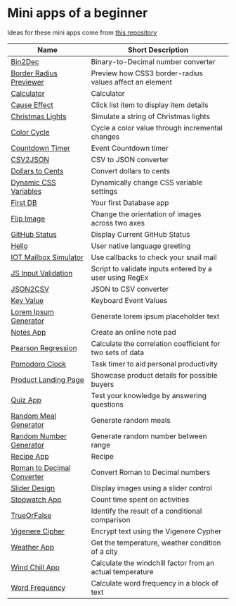 # Mini apps of a beginner

Ideas for these mini apps come from [this repository](https://github.com/florinpop17/app-ideas/tree/master/Projects/1-Beginner)

| Name                                                                                                 | Short Description                                          |
| ---------------------------------------------------------------------------------------------------- | ---------------------------------------------------------- |
| [Bin2Dec](./src/miniapps/Bin2Dec/Bin2Dec.md)                                                         | Binary-to-Decimal number converter                         |
| [Border Radius Previewer](./src/miniapps/BorderRadiusPreviewer/BorderRadiusPreviewer.md)             | Preview how CSS3 border-radius values affect an element    |
| [Calculator](./src/miniapps/Calculator/Calculator.md)                                                | Calculator                                                 |
| [Cause Effect](./src/miniapps/CauseEffect/CauseEffect.md)                                            | Click list item to display item details                    |
| [Christmas Lights](./src/miniapps/ChristmasLights/ChristmasLights.md)                                | Simulate a string of Christmas lights                      |
| [Color Cycle](./src/miniapps/ColorCycle/ColorCycle.md)                                               | Cycle a color value through incremental changes            |
| [Countdown Timer](./src/miniapps/CountdownTimer/CountdownTimer.md)                                   | Event Countdown timer                                      |
| [CSV2JSON](./src/miniapps/CSV2JSON/CSV2JSON.md)                                                      | CSV to JSON converter                                      |
| [Dollars to Cents](./src/miniapps/DollarsToCents/DollarsToCents.md)                                  | Convert dollars to cents                                   |
| [Dynamic CSS Variables](./src/miniapps/DynamicCSSVar/DynamicCSSVar.md)                               | Dynamically change CSS variable settings                   |
| [First DB](./src/miniapps/FirstDB/FirstDB.md)                                                        | Your first Database app                                    |
| [Flip Image](./src/miniapps/FlipImage/FlipImage.md)                                                  | Change the orientation of images across two axes           |
| [GitHub Status](./src/miniapps/GitHubStatus/GitHubStatus.md)                                         | Display Current GitHub Status                              |
| [Hello](./src/miniapps/Hello/Hello.md)                                                               | User native language greeting                              |
| [IOT Mailbox Simulator](./src/miniapps/IOTMailbox/IOTMailbox.md)                                     | Use callbacks to check your snail mail                     |
| [JS Input Validation](./src/miniapps/JavascriptValidationWithRegex/JavascriptValidationWithRegex.md) | Script to validate inputs entered by a user using RegEx    |
| [JSON2CSV](./src/miniapps/JSON2CSV/JSON2CSV.md)                                                      | JSON to CSV converter                                      |
| [Key Value](./src/miniapps/KeyValue/KeyValue.md)                                                     | Keyboard Event Values                                      |
| [Lorem Ipsum Generator](./src/miniapps/LoremIpsumGenerator/LoremIpsumGenerator.md)                   | Generate lorem ipsum placeholder text                      |
| [Notes App](./src/miniapps/NotesApp/NotesApp.md)                                                     | Create an online note pad                                  |
| [Pearson Regression](./src/miniapps/PearsonRegression/PearsonRegression.md)                          | Calculate the correlation coefficient for two sets of data |
| [Pomodoro Clock](./src/miniapps/PomodoroClock/PomodoroClock.md)                                      | Task timer to aid personal productivity                    |
| [Product Landing Page](./src/miniapps/ProductLandingPage/ProductLandingPage.md)                      | Showcase product details for possible buyers               |
| [Quiz App](./src/miniapps/QuizApp/QuizApp.md)                                                        | Test your knowledge by answering questions                 |
| [Random Meal Generator](./src/miniapps/RandomMealGenerator/RandomMealGenerator.md)                   | Generate random meals                                      |
| [Random Number Generator](./src/miniapps/RandomNumberGenerator/RandomNumberGenerator.md)             | Generate random number between range                       |
| [Recipe App](./src/miniapps/RecipeApp/RecipeApp.md)                                                  | Recipe                                                     |
| [Roman to Decimal Converter](./src/miniapps/Roman2DecimalConverter/Roman2DecimalConverter.md)        | Convert Roman to Decimal numbers                           |
| [Slider Design](./src/miniapps/SliderDesign/SliderDesign.md)                                         | Display images using a slider control                      |
| [Stopwatch App](./src/miniapps/StopwatchApp/StopwatchApp.md)                                         | Count time spent on activities                             |
| [TrueOrFalse](./src/miniapps/TrueOrFalse/TrueOrFalse.md)                                             | Identify the result of a conditional comparison            |
| [Vigenere Cipher](./src/miniapps/VigenereCipher/VigenereCipher.md)                                   | Encrypt text using the Vigenere Cypher                     |
| [Weather App](./src/miniapps/WeatherApp/WeatherApp.md)                                               | Get the temperature, weather condition of a city           |
| [Wind Chill App](./src/miniapps/WindchillApp/WindchillApp.md)                                        | Calculate the windchill factor from an actual temperature  |
| [Word Frequency](./src/miniapps/WordFrequency/WordFrequency.md)                                      | Calculate word frequency in a block of text                |
